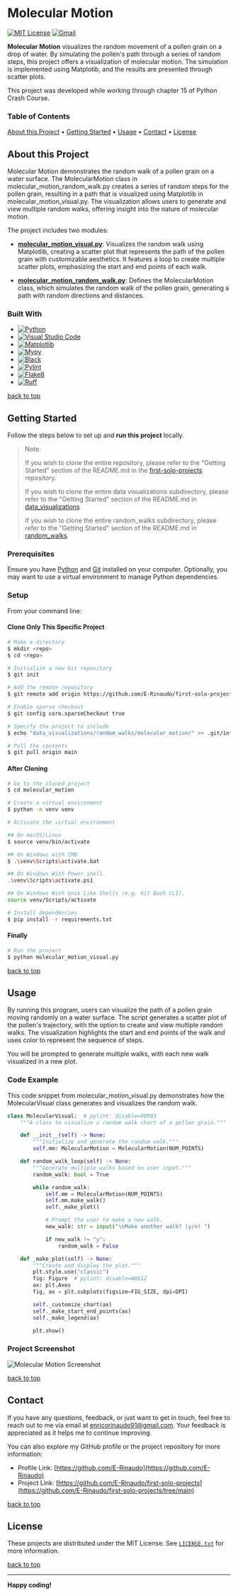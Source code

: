 # Molecular Motion

[![MIT License][license-shield]][license-url]
[![Gmail][Gmail-shield]][Gmail-url]

**Molecular Motion** visualizes the random movement of a pollen grain on a drop of water. By simulating the pollen's path through a series of random steps, this project offers a visualization of molecular motion. The simulation is implemented using Matplotib, and the results are presented through scatter plots.

This project was developed while working through chapter 15 of Python Crash Course.

<!-- markdownlint-disable MD001 -->
### Table of Contents

[About this Project](#about-this-project) •
[Getting Started](#getting-started) •
[Usage](#usage) •
[Contact](#contact) •
[License](#license)
<!-- markdownlint-enable MD001 -->

## About this Project

Molecular Motion demonstrates the random walk of a pollen grain on a water surface. The MolecularMotion class in molecular_motion_random_walk.py creates a series of random steps for the pollen grain, resulting in a path that is visualized using Matplotlib in molecular_motion_visual.py. The visualization allows users to generate and view multiple random walks, offering insight into the nature of molecular motion.

The project includes two modules:

+ **[molecular_motion_visual.py][Molecular-Motion-Visual-url]**:
Visualizes the random walk using Matplotlib, creating a scatter plot that represents the path of the pollen grain with customizable aesthetics. It features a loop to create multiple scatter plots, emphasizing the start and end points of each walk.

+ **[molecular_motion_random_walk.py][Molecular-Motion-Random-Walk-url]**:
Defines the MolecularMotion class, which simulates the random walk of the pollen grain, generating a path with random directions and distances.

### Built With

+ [![Python][Python-badge]][Python-url]
+ [![Visual Studio Code][VSCode-badge]][VSCode-url]
+ [![Matplotlib][Matplotlib-badge]][Matplotlib-url]
+ [![Mypy][Mypy-badge]][Mypy-url]
+ [![Black][Black-badge]][Black-url]
+ [![Pylint][Pylint-badge]][Pylint-url]
+ [![Flake8][Flake8-badge]][Flake8-url]
+ [![Ruff][Ruff-badge]][Ruff-url]
  
[back to top](#molecular-motion)

## Getting Started

Follow the steps below to set up and **run this project** locally.

> Note:
>
> If you wish to clone the entire repository, please refer to the "Getting Started" section of the README.md in the [first-solo-projects][First-Solo-Projects-url] repository.
>
> If you wish to clone the entire data visualizations subdirectory, please refer to the "Getting Started" section of the README.md in [data_visualizations][Data-Visualizations-url].
>
> If you wish to clone the entire random_walks subdirectory, please refer to the "Getting Started" section of the README.md in [random_walks][Random-Walks-url].

### Prerequisites

Ensure you have [Python][Python-download] and [Git][Git-download] installed on your computer.
Optionally, you may want to use a virtual environment to manage Python dependencies.

### Setup

From your command line:

#### Clone Only This Specific Project

```bash
# Make a directory
$ mkdir <repo>
$ cd <repo>

# Initialize a new Git repository
$ git init

# Add the remote repository
$ git remote add origin https://github.com/E-Rinaudo/first-solo-projects.git

# Enable sparse checkout
$ git config core.sparseCheckout true

# Specify the project to include
$ echo "data_visualizations/random_walks/molecular_motion/" >> .git/info/sparse-checkout

# Pull the contents
$ git pull origin main
```

#### After Cloning

```bash
# Go to the cloned project
$ cd molecular_motion

# Create a virtual environment
$ python -m venv venv

# Activate the virtual environment

## On macOS/Linux
$ source venv/bin/activate

## On Windows with CMD
$ .\venv\Scripts\activate.bat

## On Windows With Power shell.
.\venv\Scripts\activate.ps1

## On Windows With Unix Like Shells (e.g. Git Bash CLI).
source venv/Scripts/activate

# Install dependencies
$ pip install -r requirements.txt
```

#### Finally

```bash
# Run the project
$ python molecular_motion_visual.py
```

[back to top](#molecular-motion)

## Usage

By running this program, users can visualize the path of a pollen grain moving randomly on a water surface. The script generates a scatter plot of the pollen's trajectory, with the option to create and view multiple random walks. The visualization highlights the start and end points of the walk and uses color to represent the sequence of steps.

You will be prompted to generate multiple walks, with each new walk visualized in a new plot.

### Code Example

This code snippet from molecular_motion_visual.py demonstrates how the MolecularVisual class generates and visualizes the random walk.

```py
class MolecularVisual:  # pylint: disable=R0903
    """A class to visualize a random walk chart of a pollen grain."""

    def __init__(self) -> None:
        """Initialize and generate the random walk."""
        self.mm: MolecularMotion = MolecularMotion(NUM_POINTS)

    def random_walk_loop(self) -> None:
        """Generate multiple walks based on user input."""
        random_walk: bool = True

        while random_walk:
            self.mm = MolecularMotion(NUM_POINTS)
            self.mm.make_walk()
            self._make_plot()

            # Prompt the user to make a new walk.
            new_walk: str = input("\nMake another walk? (y/n) ")

            if new_walk != "y":
                random_walk = False

    def _make_plot(self) -> None:
        """Create and display the plot."""
        plt.style.use("classic")
        fig: Figure  # pylint: disable=W0612
        ax: plt.Axes
        fig, ax = plt.subplots(figsize=FIG_SIZE, dpi=DPI)

        self._customize_chart(ax)
        self._make_start_end_points(ax)
        self._make_legend(ax)

        plt.show()
```

### Project Screenshot

![Molecular Motion Screenshot][Screenshot-url]

[back to top](#molecular-motion)

## Contact

If you have any questions, feedback, or just want to get in touch, feel free to reach out to me via email at <enricorinaudo91@gmail.com>.
Your feedback is appreciated as it helps me to continue improving.

You can also explore my GitHub profile or the project repository for more information:

+ Profile Link: [https://github.com/E-Rinaudo](https://github.com/E-Rinaudo)
+ Project Link: [https://github.com/E-Rinaudo/first-solo-projects](https://github.com/E-Rinaudo/first-solo-projects/tree/main)

[back to top](#molecular-motion)

## License

These projects are distributed under the MIT License. See [`LICENSE.txt`][license-url] for more information.

[back to top](#molecular-motion)

---

**Happy coding!**

<!-- SHIELDS -->
[license-shield]: https://img.shields.io/github/license/E-Rinaudo/first-solo-projects.svg?style=flat
[license-url]: https://github.com/E-Rinaudo/first-solo-projects/blob/main/LICENSE.txt
[Gmail-shield]: https://img.shields.io/badge/Gmail-D14836?style=flat&logo=gmail&logoColor=white
[Gmail-url]: mailto:enricorinaudo91@gmail.com

<!-- BADGES -->
[Python-badge]: https://img.shields.io/badge/python-3670A0?logo=python&logoColor=ffdd54&style=flat
[Python-url]: https://docs.python.org/3/
[VSCode-badge]: https://img.shields.io/badge/Visual%20Studio%20Code-007ACC?logo=visualstudiocode&logoColor=fff&style=flat
[VSCode-url]: https://code.visualstudio.com/docs
[Matplotlib-badge]: https://img.shields.io/badge/Matplotlib-%23FF7F0E?style=flat&logo=matplotlib&logoColor=white
[Matplotlib-url]: https://matplotlib.org/stable/users/index.html
[Mypy-badge]: https://img.shields.io/badge/mypy-checked-blue?style=flat
[Mypy-url]: https://mypy.readthedocs.io/
[Black-badge]: https://img.shields.io/badge/code%20style-black-000000.svg
[Black-url]: https://black.readthedocs.io/en/stable/
[Pylint-badge]: https://img.shields.io/badge/linting-pylint-yellowgreen?style=flat
[Pylint-url]: https://pylint.readthedocs.io/
[Ruff-badge]: https://img.shields.io/endpoint?url=https://raw.githubusercontent.com/astral-sh/ruff/main/assets/badge/v2.json
[Ruff-url]: https://docs.astral.sh/ruff/tutorial/
[Flake8-badge]: https://img.shields.io/badge/linting-flake8-blue?style=flat
[Flake8-url]: https://flake8.pycqa.org/en/latest/

<!-- PROJECTS LINKS -->
[Molecular-Motion-Visual-url]: https://github.com/E-Rinaudo/first-solo-projects/blob/main/data_visualizations/random_walks/firefly_random_walk/ff_random_walk_visual.py
[Molecular-Motion-Random-Walk-url]: https://github.com/E-Rinaudo/first-solo-projects/blob/main/data_visualizations/random_walks/molecular_motion/molecular_motion_random_walk.py
[Data-Visualizations-url]: https://github.com/E-Rinaudo/first-solo-projects/tree/main/data_visualizations
[Random-Walks-url]: https://github.com/E-Rinaudo/first-solo-projects/tree/main/data_visualizations/random_walks

<!-- SCREENSHOT -->
[Screenshot-url]: screenshot/molecular_motion.png

<!-- MAIN README -->
[First-Solo-Projects-url]: https://github.com/E-Rinaudo/first-solo-projects/blob/main/README.md

<!-- PREREQUISITES LINKS -->
[Python-download]: https://www.python.org/downloads/
[Git-download]: https://git-scm.com
